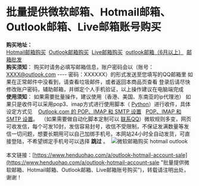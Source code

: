 # 批量提供微软邮箱、Hotmail邮箱、Outlook邮箱、Live邮箱账号购买
**购买地址：**  \
[Hotmail邮箱购买](https://www.henduohao.com/product/1037.html "Hotmail邮箱购买")
​
[Outlook邮箱购买](https://www.henduohao.com/product/1038.html "Outlook邮箱购买")
​
[Live邮箱购买](https://www.henduohao.com/product/1039.html "Live邮箱购买")
​
[outlook邮箱（6月以上）](https://www.henduohao.com/product/1051.html "outlook邮箱（6月以上）购买")
​
[邮箱批发](https://www.henduohao.com/tag/wholesale-email "邮箱购买 Gmail邮箱 跨境电商 邮件营销 outlook hotmail 亚马逊账号 小号购买 邮箱批发")
​
\
​
​
**购买须知**：
​
购买时请务必填写邮箱信息，账户密码会以（账号：XXXX@outlook.com ---- 密码：XXXXXX）的形式发送至您填写的QQ邮箱里
​
如果在正常邮件中没看到，请查看垃圾邮件，或者返回本商品页查看
​
登录后请尽快修改账户密码，辅助邮箱，并绑定个人手机验证，以上操作建议在电脑端完成
​
\
​
​
**使用须知**：
​
如果需要批量操作，建议使用（香港、美国、东南亚的ip代理池）
​
如果只是收件可以采用pop3、imap方式进行使用脚本（ [Python](https://github.com/zhangyunhao116/zmail)）进行收件，具体设定方式见  
​
  [Outlook.com 的 POP、IMAP 和 SMTP 设置](https://support.microsoft.com/zh-cn/office/outlook-com-%E7%9A%84-pop-imap-%E5%92%8C-smtp-%E8%AE%BE%E7%BD%AE-d088b986-291d-42b8-9564-9c414e2aa040)   [POP、IMAP 和 SMTP 设置](https://support.microsoft.com/zh-cn/office/pop-imap-%E5%92%8C-smtp-%E8%AE%BE%E7%BD%AE-8361e398-8af4-4e97-b147-6c6c4ac95353)。
​
（如果需要做自动化脚本定制可以 [联系QQ](https://wpa.qq.com/msgrd?v=3&uin=528931380&site=qq&menu=yes)）
​
微软规则多变，网页可收发信，每个可发10封，发信容易封号，收信不受限制，不保证发满数量等发信一切问题，想要长期用可以自己加绑手机号。
​
本网站24小时全自动发货，可直接登陆，不希望绑定手机号可以选择 **跳过** 。
​
![微软邮箱购买 hotmail outlook](https://p3-juejin.byteimg.com/tos-cn-i-k3u1fbpfcp/1d90419a15264cb2bfeb1604855100be~tplv-k3u1fbpfcp-zoom-1.image)
​
\
​
​
\
​
​
本文链接：[https://www.henduohao.com/a/outlook-hotmail-account-sale](https://www.henduohao.com/a/outlook-hotmail-account-sale "批量提供微软邮箱、Hotmail邮箱、Outlook邮箱、Live邮箱账号购买")，转载请注明出处，谢谢！
